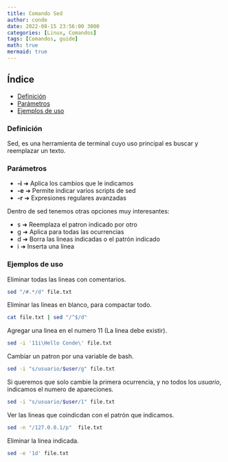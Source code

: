 ```yaml
---
title: Comando Sed
author: conde
date: 2022-08-15 23:56:00 3000 
categories: [Linux, Comandos]
tags: [Comandos, guide]
math: true
mermaid: true
---
```


## Índice 
- [Definición](#definición)
- [Parámetros](#parámetros)
- [Ejemplos de uso](#ejemplos-de-uso)


### Definición 
Sed, es una herramienta de terminal cuyo uso principal es buscar y reemplazar un texto.

### Parámetros 
- **-i** ➜ Aplica los cambios que le indicamos 
- **-e** ➜ Permite indicar varios scripts de sed 
- **-r** ➜ Expresiones regulares avanzadas

Dentro de sed tenemos otras opciones muy interesantes: 
- s ➜ Reemplaza el patron indicado por otro
- g ➜ Aplica para todas las ocurrencias
- d ➜ Borra las lineas indicadas o el patrón indicado 
- i ➜ Inserta una linea 

### Ejemplos de uso
Eliminar todas las lineas con comentarios. 
```bash
sed "/#.*/d" file.txt
```

Eliminar las lineas en blanco, para compactar todo.
```bash
cat file.txt | sed "/^$/d"
```

Agregar una linea en el numero 11 (La linea debe existir). 
```bash
sed -i '11i\Hello Conde\' file.txt
```

Cambiar un patron por una variable de bash. 
```bash
sed -i "s/usuario/$user/g" file.txt
```

Si queremos que solo cambie la primera ocurrencia, y no todos los *usuario*, indicamos el numero de apareciones. 
```bash
sed -i "s/usuario/$user/1" file.txt
```

Ver las lineas que coindicdan con el patrón que indicamos.
```bash
sed -n "/127.0.0.1/p"  file.txt
```

Eliminar la linea indicada. 
```bash
sed -e '1d' file.txt
```
